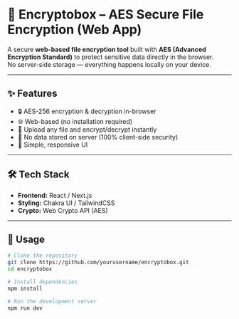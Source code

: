 # 🔐 Encryptobox – AES Secure File Encryption (Web App)

A secure **web-based file encryption tool** built with **AES (Advanced Encryption Standard)** to protect sensitive data directly in the browser.  
No server-side storage — everything happens locally on your device.

---

## ✨ Features
- 🔒 AES-256 encryption & decryption in-browser  
- 🌐 Web-based (no installation required)  
- 📂 Upload any file and encrypt/decrypt instantly  
- 🚫 No data stored on server (100% client-side security)  
- 🎨 Simple, responsive UI  

---

## 🛠️ Tech Stack
- **Frontend:** React / Next.js  
- **Styling:** Chakra UI / TailwindCSS  
- **Crypto:** Web Crypto API (AES)  

---

## 🚀 Usage
```bash
# Clone the repository
git clone https://github.com/yourusername/encryptobox.git
cd encryptobox

# Install dependencies
npm install

# Run the development server
npm run dev
